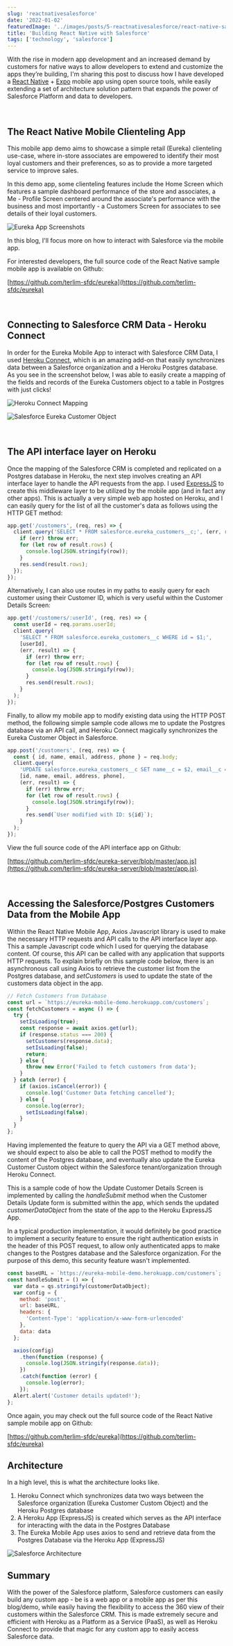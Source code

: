 ```yaml
---
slug: 'reactnativesalesforce'
date: '2022-01-02'
featuredImage: '../images/posts/5-reactnativesalesforce/react-native-salesforce.png'
title: 'Building React Native with Salesforce'
tags: ['technology', 'salesforce']
---
```


With the rise in modern app development and an increased demand by customers for native ways to allow developers to extend and customize the apps they’re building, I'm sharing this post to discuss how I have developed a [React Native](https://reactnative.dev/) + [Expo](https://expo.dev/) mobile app using open source tools, while easily extending a set of architecture solution pattern that expands the power of Salesforce Platform and data to developers.

<br />

## The React Native Mobile Clienteling App

This mobile app demo aims to showcase a simple retail (Eureka) clienteling use-case, where in-store associates are empowered to identify their most loyal customers and their preferences, so as to provide a more targeted service to improve sales.

In this demo app, some clienteling features include the Home Screen which features a sample dashboard performance of the store and associates, a Me - Profile Screen centered around the associate's performance with the business and most importantly - a Customers Screen for associates to see details of their loyal customers.

![Eureka App Screenshots](../images/posts/5-reactnativesalesforce/app-screenshots.png)

In this blog, I'll focus more on how to interact with Salesforce via the mobile app.

For interested developers, the full source code of the React Native sample mobile app is available on Github:

[https://github.com/terlim-sfdc/eureka](https://github.com/terlim-sfdc/eureka)

<br />

## Connecting to Salesforce CRM Data - Heroku Connect

In order for the Eureka Mobile App to interact with Salesforce CRM Data, I used [Heroku Connect](https://www.heroku.com/connect), which is an amazing add-on that easily synchronizes data between a Salesforce organization and a Heroku Postgres database. As you see in the screenshot below, I was able to easily create a mapping of the fields and records of the Eureka Customers object to a table in Postgres with just clicks!

![Heroku Connect Mapping](../images/posts/5-reactnativesalesforce/heroku-connect.png)

![Salesforce Eureka Customer Object](../images/posts/5-reactnativesalesforce/salesforce-eureka-customer-obj.png)

<br />

## The API interface layer on Heroku

Once the mapping of the Salesforce CRM is completed and replicated on a Postgres database in Heroku, the next step involves creating an API interface layer to handle the API requests from the app. I used [ExpressJS](https://expressjs.com/) to create this middleware layer to be utilized by the mobile app (and in fact any other apps). This is actually a very simple web app hosted on Heroku, and I can easily query for the list of all the customer's data as follows using the HTTP GET method:

```javascript
app.get('/customers', (req, res) => {
  client.query('SELECT * FROM salesforce.eureka_customers__c;', (err, result) => {
    if (err) throw err;
    for (let row of result.rows) {
      console.log(JSON.stringify(row));
    }
    res.send(result.rows);
  });
});
```

Alternatively, I can also use routes in my paths to easily query for each customer using their Customer ID, which is very useful within the Customer Details Screen:

```javascript
app.get('/customers/:userId', (req, res) => {
  const userId = req.params.userId;
  client.query(
    'SELECT * FROM salesforce.eureka_customers__c WHERE id = $1;',
    [userId],
    (err, result) => {
      if (err) throw err;
      for (let row of result.rows) {
        console.log(JSON.stringify(row));
      }
      res.send(result.rows);
    }
  );
});
```

Finally, to allow my mobile app to modify existing data using the HTTP POST method, the following simple sample code allows me to update the Postgres database via an API call, and Heroku Connect magically synchronizes the Eureka Customer Object in Salesforce.

```javascript
app.post('/customers', (req, res) => {
  const { id, name, email, address, phone } = req.body;
  client.query(
    'UPDATE salesforce.eureka_customers__c SET name__c = $2, email__c = $3, address__c = $4, phone__c = $5 WHERE id = $1;',
    [id, name, email, address, phone],
    (err, result) => {
      if (err) throw err;
      for (let row of result.rows) {
        console.log(JSON.stringify(row));
      }
      res.send(`User modified with ID: ${id}`);
    }
  );
});
```

View the full source code of the API interface app on Github:

[https://github.com/terlim-sfdc/eureka-server/blob/master/app.js](https://github.com/terlim-sfdc/eureka-server/blob/master/app.js).

<br />

## Accessing the Salesforce/Postgres Customers Data from the Mobile App

Within the React Native Mobile App, Axios Javascript library is used to make the necessary HTTP requests and API calls to the API interface layer app. This a sample Javascript code which I used for querying the database content. Of course, this API can be called with any application that supports HTTP requests. To explain briefly on this sample code below, there is an asynchronous call using Axios to retrieve the customer list from the Postgres database, and _setCustomers_ is used to update the state of the customers data object in the app.

```javascript
// Fetch Customers from Database
const url = `https://eureka-mobile-demo.herokuapp.com/customers`;
const fetchCustomers = async () => {
  try {
    setIsLoading(true);
    const response = await axios.get(url);
    if (response.status === 200) {
      setCustomers(response.data);
      setIsLoading(false);
      return;
    } else {
      throw new Error('Failed to fetch customers from data');
    }
  } catch (error) {
    if (axios.isCancel(error)) {
      console.log('Customer Data fetching cancelled');
    } else {
      console.log(error);
      setIsLoading(false);
    }
  }
};
```

Having implemented the feature to query the API via a GET method above, we should expect to also be able to call the POST method to modify the content of the Postgres database, and eventually also update the Eureka Customer Custom object within the Salesforce tenant/organization through Heroku Connect.

This is a sample code of how the Update Customer Details Screen is implemented by calling the _handleSubmit_ method when the Customer Details Update form is submitted within the app, which sends the updated _customerDataObject_ from the state of the app to the Heroku ExpressJS App.

In a typical production implementation, it would definitely be good practice to implement a security feature to ensure the right authentication exists in the header of this POST request, to allow only authenticated apps to make changes to the Postgres database and the Salesforce organization. For the purpose of this demo, this security feature wasn't implemented.

```javascript
const baseURL = `https://eureka-mobile-demo.herokuapp.com/customers`;
const handleSubmit = () => {
  var data = qs.stringify(customerDataObject);
  var config = {
    method: 'post',
    url: baseURL,
    headers: {
      'Content-Type': 'application/x-www-form-urlencoded'
    },
    data: data
  };

  axios(config)
    .then(function (response) {
      console.log(JSON.stringify(response.data));
    })
    .catch(function (error) {
      console.log(error);
    });
  Alert.alert('Customer details updated!');
};
```

Once again, you may check out the full source code of the React Native sample mobile app on Github:

[https://github.com/terlim-sfdc/eureka](https://github.com/terlim-sfdc/eureka)

## Architecture

In a high level, this is what the architecture looks like.

1. Heroku Connect which synchronizes data two ways between the Salesforce organization (Eureka Customer Custom Object) and the Heroku Postgres database
2. A Heroku App (ExpressJS) is created which serves as the API interface for interacting with the data in the Postgres Database
3. The Eureka Mobile App uses axios to send and retrieve data from the Postgres Database via the Heroku App (ExpressJS)

![Salesforce Architecture](../images/posts/5-reactnativesalesforce/architecture.png)

## Summary

With the power of the Salesforce platform, Salesforce customers can easily build any custom app - be is a web app or a mobile app as per this blog/demo, while easily having the flexibility to access the 360 view of their customers within the Salesforce CRM. This is made extremely secure and efficient with Heroku as a Platform as a Service (PaaS), as well as Heroku Connect to provide that magic for any custom app to easily access Salesforce data.

